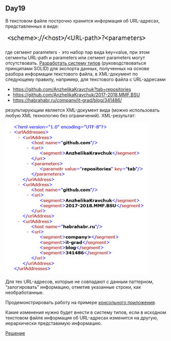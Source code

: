 Day19
---

В текстовом файле построчно хранится информация об URL-адресах, представленных в виде:

![Picture](Pictures/Scheme.png)

где сегмент parameters - это набор пар вида key=value, при этом сегменты URL‐path и parameters или сегмент parameters могут отсутствовать.
[Разработать систему типов](https://github.com/RomanGutovec/NET1.A.2018.Gutovec.19/tree/master/XmlLib) 
(руководствоваться принципами SOLID) для экспорта данных, полученных на основе разбора информации текстового 
файла, в XML-документ по следующему правилу, например, для текстового файла с URL-адресами

 *  https://github.com/AnzhelikaKravchuk?tab=repositories
 *  https://github.com/AnzhelikaKravchuk/2017-2018.MMF.BSU
 *  https://habrahabr.ru/company/it-grad/blog/341486/

результирующим является XML-документ вида (можно использовать любую XML технологию без ограничений). XML-результат:

![Picture](Pictures/XML.Task.png)

Для тех URL-адресов, которые не совпадают с данным паттерном, “залогировать” информацию, отметив указанные строки, как необработанные. 

Продемонстрировать работу на примере [консольного приложения](https://github.com/RomanGutovec/NET1.A.2018.Gutovec.19/tree/master/XmlLibConsole).

Какие изменения нужно будет внести в систему типов, если в исходном текстовом файле информация об URL-адресах изменится на другую, 
иерархически представимую информацию.

[Решение](https://github.com/RomanGutovec/NET1.A.2018.Gutovec.19/tree/master/XmlLib) 
